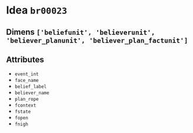# Idea `br00023`

## Dimens `['beliefunit', 'believerunit', 'believer_planunit', 'believer_plan_factunit']`

## Attributes
- `event_int`
- `face_name`
- `belief_label`
- `believer_name`
- `plan_rope`
- `fcontext`
- `fstate`
- `fopen`
- `fnigh`
